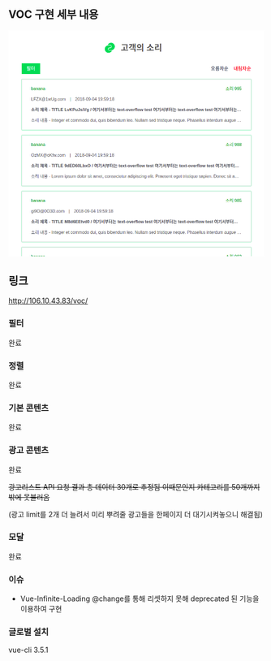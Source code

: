 
## VOC 구현 세부 내용

![main](./main.png)

## 링크

http://106.10.43.83/voc/

### 필터

완료

### 정렬

완료

### 기본 콘텐츠

완료

### 광고 콘텐츠

완료

~~광고리스트 API 요청 결과 총 데이터 30개로 추정됨 이때문인지 카테고리를 50개까지밖에 못불러옴~~

(광고 limit를 2개 더 늘려서 미리 뿌려줄 광고들을 한페이지 더 대기시켜놓으니 해결됨)

### 모달

완료

### 이슈

- Vue-Infinite-Loading @change를 통해 리셋하지 못해 deprecated 된 기능을 이용하여 구현

### 글로벌 설치

vue-cli 3.5.1